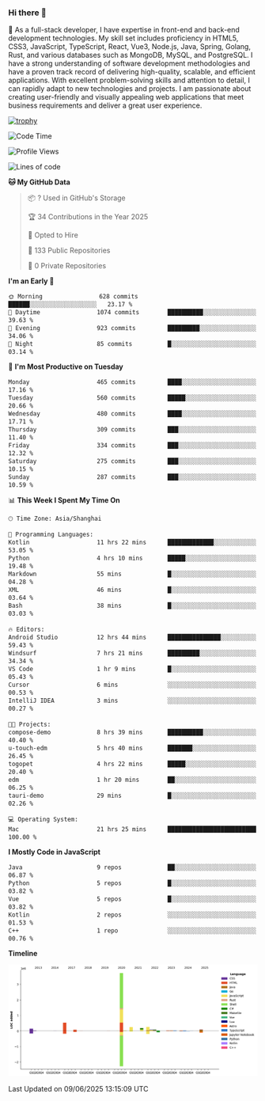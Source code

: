 ### Hi there 👋

🌱 As a full-stack developer, I have expertise in front-end and back-end development technologies. My skill set includes proficiency in HTML5, CSS3, JavaScript, TypeScript, React, Vue3, Node.js, Java, Spring, Golang, Rust, and various databases such as MongoDB, MySQL, and PostgreSQL. I have a strong understanding of software development methodologies and have a proven track record of delivering high-quality, scalable, and efficient applications. With excellent problem-solving skills and attention to detail, I can rapidly adapt to new technologies and projects. I am passionate about creating user-friendly and visually appealing web applications that meet business requirements and deliver a great user experience.

[![trophy](https://github-profile-trophy.vercel.app/?username=elton&rank=SECRET,SSS,SS,S,AAA,AA,A&theme=onedark&no-frame=true&margin-w=10)](https://github.com/ryo-ma/github-profile-trophy)

<!--START_SECTION:waka-->
![Code Time](http://img.shields.io/badge/Code%20Time-1%2C694%20hrs%2036%20mins-blue)

![Profile Views](http://img.shields.io/badge/Profile%20Views-0-blue)

![Lines of code](https://img.shields.io/badge/From%20Hello%20World%20I%27ve%20Written-5.7%20million%20lines%20of%20code-blue)

**🐱 My GitHub Data** 

> 📦 ? Used in GitHub's Storage 
 > 
> 🏆 34 Contributions in the Year 2025
 > 
> 💼 Opted to Hire
 > 
> 📜 133 Public Repositories 
 > 
> 🔑 0 Private Repositories 
 > 
**I'm an Early 🐤** 

```text
🌞 Morning                628 commits         ██████░░░░░░░░░░░░░░░░░░░   23.17 % 
🌆 Daytime                1074 commits        ██████████░░░░░░░░░░░░░░░   39.63 % 
🌃 Evening                923 commits         █████████░░░░░░░░░░░░░░░░   34.06 % 
🌙 Night                  85 commits          █░░░░░░░░░░░░░░░░░░░░░░░░   03.14 % 
```
📅 **I'm Most Productive on Tuesday** 

```text
Monday                   465 commits         ████░░░░░░░░░░░░░░░░░░░░░   17.16 % 
Tuesday                  560 commits         █████░░░░░░░░░░░░░░░░░░░░   20.66 % 
Wednesday                480 commits         ████░░░░░░░░░░░░░░░░░░░░░   17.71 % 
Thursday                 309 commits         ███░░░░░░░░░░░░░░░░░░░░░░   11.40 % 
Friday                   334 commits         ███░░░░░░░░░░░░░░░░░░░░░░   12.32 % 
Saturday                 275 commits         ███░░░░░░░░░░░░░░░░░░░░░░   10.15 % 
Sunday                   287 commits         ███░░░░░░░░░░░░░░░░░░░░░░   10.59 % 
```


📊 **This Week I Spent My Time On** 

```text
🕑︎ Time Zone: Asia/Shanghai

💬 Programming Languages: 
Kotlin                   11 hrs 22 mins      █████████████░░░░░░░░░░░░   53.05 % 
Python                   4 hrs 10 mins       █████░░░░░░░░░░░░░░░░░░░░   19.48 % 
Markdown                 55 mins             █░░░░░░░░░░░░░░░░░░░░░░░░   04.28 % 
XML                      46 mins             █░░░░░░░░░░░░░░░░░░░░░░░░   03.64 % 
Bash                     38 mins             █░░░░░░░░░░░░░░░░░░░░░░░░   03.03 % 

🔥 Editors: 
Android Studio           12 hrs 44 mins      ███████████████░░░░░░░░░░   59.43 % 
Windsurf                 7 hrs 21 mins       █████████░░░░░░░░░░░░░░░░   34.34 % 
VS Code                  1 hr 9 mins         █░░░░░░░░░░░░░░░░░░░░░░░░   05.43 % 
Cursor                   6 mins              ░░░░░░░░░░░░░░░░░░░░░░░░░   00.53 % 
IntelliJ IDEA            3 mins              ░░░░░░░░░░░░░░░░░░░░░░░░░   00.27 % 

🐱‍💻 Projects: 
compose-demo             8 hrs 39 mins       ██████████░░░░░░░░░░░░░░░   40.40 % 
u-touch-edm              5 hrs 40 mins       ███████░░░░░░░░░░░░░░░░░░   26.45 % 
togopet                  4 hrs 22 mins       █████░░░░░░░░░░░░░░░░░░░░   20.40 % 
edm                      1 hr 20 mins        ██░░░░░░░░░░░░░░░░░░░░░░░   06.25 % 
tauri-demo               29 mins             █░░░░░░░░░░░░░░░░░░░░░░░░   02.26 % 

💻 Operating System: 
Mac                      21 hrs 25 mins      █████████████████████████   100.00 % 
```

**I Mostly Code in JavaScript** 

```text
Java                     9 repos             ██░░░░░░░░░░░░░░░░░░░░░░░   06.87 % 
Python                   5 repos             █░░░░░░░░░░░░░░░░░░░░░░░░   03.82 % 
Vue                      5 repos             █░░░░░░░░░░░░░░░░░░░░░░░░   03.82 % 
Kotlin                   2 repos             ░░░░░░░░░░░░░░░░░░░░░░░░░   01.53 % 
C++                      1 repo              ░░░░░░░░░░░░░░░░░░░░░░░░░   00.76 % 
```



**Timeline**

![Lines of Code chart](https://raw.githubusercontent.com/elton/elton/main/assets/bar_graph.png)


 Last Updated on 09/06/2025 13:15:09 UTC
<!--END_SECTION:waka-->

<!--
**elton/elton** is a ✨ _special_ ✨ repository because its `README.md` (this file) appears on your GitHub profile.

Here are some ideas to get you started:

- 🔭 I’m currently working on ...
- 🌱 I’m currently learning ...
- 👯 I’m looking to collaborate on ...
- 🤔 I’m looking for help with ...
- 💬 Ask me about ...
- 📫 How to reach me: ...
- 😄 Pronouns: ...
- ⚡ Fun fact: ...
-->
